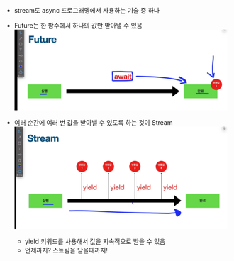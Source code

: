 - stream도 async 프로그래멩에서 사용하는 기술 중 하나

- Future는 한 함수에서 하나의 값만 받아낼 수 있음
  ![Alt text](image.png)

- 여러 순간에 여러 번 값을 받아낼 수 있도록 하는 것이 Stream
  ![Alt text](image-1.png)
  - yield 키워드를 사용해서 값을 지속적으로 받을 수 있음
  - 언제까지? 스트림을 닫을때까지!

